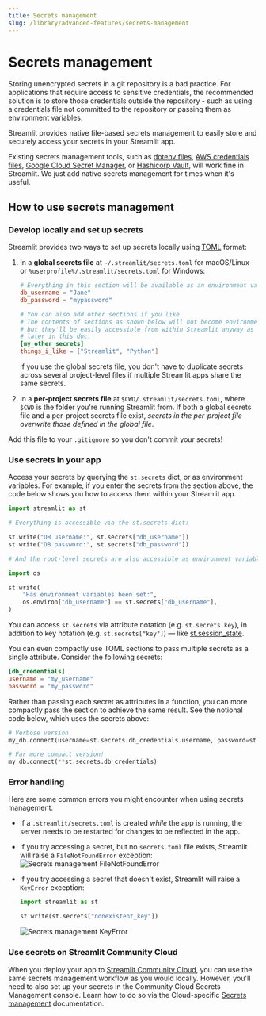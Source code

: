```yaml
---
title: Secrets management
slug: /library/advanced-features/secrets-management
---
```


# Secrets management

Storing unencrypted secrets in a git repository is a bad practice. For applications that require access to sensitive credentials, the recommended solution is to store those credentials outside the repository - such as using a credentials file not committed to the repository or passing them as environment variables.

Streamlit provides native file-based secrets management to easily store and securely access your secrets in your Streamlit app.

<Note>

Existing secrets management tools, such as [dotenv files](https://pypi.org/project/python-dotenv/), [AWS credentials files](https://boto3.amazonaws.com/v1/documentation/api/latest/guide/credentials.html#configuring-credentials), [Google Cloud Secret Manager](https://pypi.org/project/google-cloud-secret-manager/), or [Hashicorp Vault](https://www.vaultproject.io/use-cases/secrets-management), will work fine in Streamlit. We just add native secrets management for times when it's useful.

</Note>

## How to use secrets management

### Develop locally and set up secrets

Streamlit provides two ways to set up secrets locally using [TOML](https://toml.io/en/latest) format:

1. In a **global secrets file** at `~/.streamlit/secrets.toml` for macOS/Linux or `%userprofile%/.streamlit/secrets.toml` for Windows:

   ```toml
   # Everything in this section will be available as an environment variable
   db_username = "Jane"
   db_password = "mypassword"

   # You can also add other sections if you like.
   # The contents of sections as shown below will not become environment variables,
   # but they'll be easily accessible from within Streamlit anyway as we show
   # later in this doc.
   [my_other_secrets]
   things_i_like = ["Streamlit", "Python"]
   ```

   If you use the global secrets file, you don't have to duplicate secrets across several project-level files if multiple Streamlit apps share the same secrets.

2. In a **per-project secrets file** at `$CWD/.streamlit/secrets.toml`, where `$CWD` is the folder you're running Streamlit from. If both a global secrets file and a per-project secrets file exist, _secrets in the per-project file overwrite those defined in the global file_.

<Important>

Add this file to your `.gitignore` so you don't commit your secrets!

</Important>

### Use secrets in your app

Access your secrets by querying the `st.secrets` dict, or as environment variables. For example, if you enter the secrets from the section above, the code below shows you how to access them within your Streamlit app.

```python
import streamlit as st

# Everything is accessible via the st.secrets dict:

st.write("DB username:", st.secrets["db_username"])
st.write("DB password:", st.secrets["db_password"])

# And the root-level secrets are also accessible as environment variables:

import os

st.write(
    "Has environment variables been set:",
    os.environ["db_username"] == st.secrets["db_username"],
)
```

<Tip>

You can access `st.secrets` via attribute notation (e.g. `st.secrets.key`), in addition to key notation (e.g. `st.secrets["key"]`) — like [st.session_state](/library/api-reference/session-state).

</Tip>

You can even compactly use TOML sections to pass multiple secrets as a single attribute. Consider the following secrets:

```toml
[db_credentials]
username = "my_username"
password = "my_password"
```

Rather than passing each secret as attributes in a function, you can more compactly pass the section to achieve the same result. See the notional code below, which uses the secrets above:

```python
# Verbose version
my_db.connect(username=st.secrets.db_credentials.username, password=st.secrets.db_credentials.password)

# Far more compact version!
my_db.connect(**st.secrets.db_credentials)
```

### Error handling

Here are some common errors you might encounter when using secrets management.

- If a `.streamlit/secrets.toml` is created _while_ the app is running, the server needs to be restarted for changes to be reflected in the app.
- If you try accessing a secret, but no `secrets.toml` file exists, Streamlit will raise a `FileNotFoundError` exception:
  <Image alt="Secrets management FileNotFoundError" src="/images/secrets-filenotfounderror.png" clean />
- If you try accessing a secret that doesn't exist, Streamlit will raise a `KeyError` exception:

  ```python
  import streamlit as st

  st.write(st.secrets["nonexistent_key"])
  ```

    <Image alt="Secrets management KeyError" src="/images/secrets-keyerror.png" clean />

### Use secrets on Streamlit Community Cloud

When you deploy your app to [Streamlit Community Cloud](https://streamlit.io/cloud), you can use the same secrets management workflow as you would locally. However, you'll need to also set up your secrets in the Community Cloud Secrets Management console. Learn how to do so via the Cloud-specific [Secrets management](/streamlit-community-cloud/get-started/deploy-an-app/connect-to-data-sources/secrets-management) documentation.
